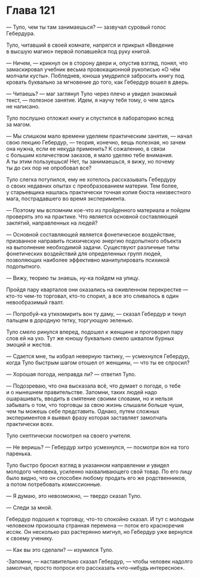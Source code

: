 # Глава 121

— Туло, чем ты там занимаешься? — зазвучал суровый голос Гебердура.

Туло, читавший в своей комнате, напрягся и прикрыл «Введение в высшую магию» первой попавшейся под руку книгой.

— Ничем, — крикнул он в сторону двери и, опустив взгляд, понял, что замаскировал учебник весьма провокационной рукописью «О чём молчали кусты». Побледнев, юноша умудрился забросить книгу под кровать буквально за мгновение до того, как Гебердур вошел в дверь.

— Читаешь? — маг заглянул Туло через плечо и увидел знакомый текст, — полезное занятие. Идем, я научу тебя тому, о чем здесь не написано.

Туло послушно отложил книгу и спустился в лабораторию вслед за магом. 

— Мы слишком мало времени уделяем практическим занятия, — начал свою лекцию Гебердур, — теория, конечно, вещь полезная, но зачем она нужна, если ее некуда применить? К сожалению, в связи с большим количеством заказов, я мало уделяю тебе внимания. А ты этим пользуешься! Нет, ты занимаешься, я вижу, но почему ты до сих пор не опробовал все? 

Туло слегка потупился, ему не хотелось рассказывать Гебердуру о своих недавних опытах с преобразованием материи. Тем более, у старьевщика нашлась практически точная копия бюста неизвестного мага, пострадавшего во время эксперимента. 

— Поэтому мы вспомним кое-что из пройденного материала и пойдем проверять это на практике. Что является основной составляющей заклятий, направленных на людей?

— Основной составляющей является фонетическое воздействие, призванное направить психическую энергию подопытного объекта на выполнение необходимой задачи. Существуют различные типы фонетических воздействий для определенных групп людей, позволяющих наиболее эффективно манипулировать психикой подопытного.

— Вижу, теорию ты знаешь, ну-ка пойдем на улицу.

Пройдя пару кварталов они оказались на оживленном перекрестке — кто-то чем-то торговал, кто-то спорил, а все это сливалось в один невообразимый гвалт.

— Попробуй-ка утихомирить вон ту даму, — сказал Гебердур и ткнул пальцем в дородную тетку, торгующую зеленью.

Туло смело ринулся вперед, подошел к женщине и проговорил пару слов ей на ухо. Тут же юношу буквально смело шквалом бурных эмоций и жестов. 

— Сдается мне, ты избрал неверную тактику, — усмехнулся Гебердур, когда Туло быстрым шагом отошел от женщины, — что ты ее спросил?

— Хорошая погода, неправда ли? — ответил Туло.

— Подозреваю, что она высказала всё, что думает о погоде, о тебе и о нынешнем правительстве. Запомни, таких людей надо ошарашивать, вводить в смятение своими словами, но и нельзя забывать о том, что торговцы за свою жизнь слышали больше чуши, чем ты можешь себе представить. Однако, путем сложных экспериментов я выявил фразу которая заставляет замолчать практически всех. 

Туло скептически посмотрел на своего учителя.

— Не веришь? — Гебердур хитро усмехнулся, — посмотри вон на того паренька.

Туло быстро бросил взгляд в указанном направлении и увидел молодого человека, усиленно нахваливающего свой товар. По его лицу было видно, что он способен любому продать его же родственников, а потом потребовать комиссионные. 

— Я думаю, это невозможно, — твердо сказал Туло.

— Следи за мной.

Гебердур подошел к торговцу, что-то спокойно сказал. И тут с молодым человеком произошла странная перемена — поток его красноречия иссяк. Он несколько раз растерянно мигнул, но Гебердур уже вернулся к своему ученику.

— Как вы это сделали? — изумился Туло.

-Запомни, — наставительно сказал Гебердур, — чтобы человек надолго замолчал, просто попроси его рассказать «что-нибудь интересное».

